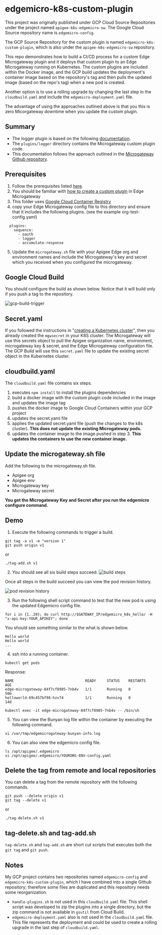 # edgemicro-k8s-custom-plugin

This project was originally published under GCP Cloud Source Repositories under the project named `apigee-k8s-edgemicro-sw`.  The Google Cloud Source repository name is `edgemicro-config`.  

The GCP Source Repository for the custom plugin is named `edgemicro-k8s-custom-plugin`, which is also under the `apigee-k8s-edgemicro-sw` repository.

This repo demonstrates how to build a CI/CD process for a custom Edge Microgateway plugin and it deploys that custom plugin to an Edge Microgateway running on Kubernetes.  The custom plugins are included within the Docker image, and the GCP build updates the deployment's container image based on the repository's tag and then pulls the updated image (based on the repo's tag) when a new pod is created.

Another option is to use a rolling upgrade by changing the last step in the `cloudbuild.yaml` and include the `edgemicro-deployment.yaml` file.

The advantage of using the approaches outlined above is that you this is zero Micorgateway downtime when you update the custom plugin.  

## Summary
* The logger plugin is based on the following [documentation](https://apigee.com/about/blog/api-technology/tutorial-adding-logger-plugin-apigee-edge-microgateway).  
* The `plugins/logger` directory contains the Microgateway custom plugin code.  
* This documentation follows the approach outlined in the [Microgateway Github repository](https://github.com/apigee-internal/microgateway/tree/master/kubernetes/docker/edgemicro#option-2-build-plugins-into-the-container).


## Prerequisites
1. Follow the prerequisites listed [here](#../README.md).
2. You should be familiar with [how to create a custom plugin](https://docs.apigee.com/api-platform/microgateway/2.5.x/develop-custom-plugins) in Edge Microgateway
3. This folder uses [Google Cloud Container Registry](https://cloud.google.com/container-registry)
4. copy your Edge Microgateway config file to this directory and ensure that it includes the following plugins. (see the example org-test-config.yaml)
```
  plugins:
    sequence:
      - oauth
      - logger
      - accumulate-response
  ```
5. Update the `microgateway.sh` file with your Apigee Edge org and environment names and include the Microgateway's key and secret which you received when you configured the microgateway.  


## Google Cloud Build
You should configure the build as shown below.  Notice that it will build only if you push a tag to the repository.  

![gcp-build-trigger](images/gcp-build-trigger.png)


## Secret.yaml
If you followed the instructions in "[creating a Kubernetes cluster](https://github.com/apigee-internal/microgateway/tree/master/kubernetes)", then you already created the `mgwsecret` in your K8S cluster. The Microgateway will use this secrets object to pull the Apigee organization name, environment, microgateway key & secret, and the Edge Microgateway configuration file.  The GCP Build will use this `secret.yaml` file to update the existing secret object in the Kubernetes cluster.  


## cloudbuild.yaml
The `cloudbuild.yaml` file contains six steps.  
1. executes `npm install` to install the plugins dependencies
2. build a docker image with the custom plugin code included in the image and updates the image tag
3. pushes the docker image to Google Cloud Containers within your GCP project
4. updates the secret.yaml file
5. applies the updated secret.yaml file (push the changes to the k8s cluster). **This does not update the existing Microgateway pods.**
6. updates the container image to the image pushed in step 3.  **This updates the containers to use the new container image.**


## Update the microgateway.sh file
Add the following to the microgateway.sh file.
* Apigee org
* Apigee env
* Microgateway key
* Microgateway secret

**You get the Microgateway Key and Secret after you run the edgemicro configure command.**


## Demo

1. Execute the following commands to trigger a build.
```
git tag -a v1 -m "version 1"
git push origin v1
```

or

```
./tag-add.sh v1
```

2. You should see all six build steps succeed.
![build steps](images/gcp-build-steps.png)

Once all steps in the build succeed you can view the pod revision history.

![pod revision history](images/gcp-pod-revisions.png)

3. Run the following shell script command to test that the new pod is using the updated Edgemicro config file.

```
for i in {1..20}; do curl http://$GATEWAY_IP/edgemicro_k8s_hello/ -H "x-api-key:YOUR_APIKEY"; done
```

You should see something similar to the what is shown below.
```
Hello world
Hello world
...
```

4. ssh into a running container.
```
kubectl get pods
```
Response:
```
NAME                                 READY     STATUS    RESTARTS   AGE
edge-microgateway-84f7cf8985-7nb4v   1/1       Running   0          50m
helloworld-69c457bf98-hzv74          1/1       Running   0          14d
```

```
kubectl exec -it edge-microgateway-84f7cf8985-7nb4v -- /bin/sh
```

5. You can view the Bunyan log file within the container by executing the following command.
```
vi /var/tmp/edgemicrogateway-bunyan-info.log
```

6. You can also view the edgemicro config file.
```
ls /opt/apigee/.edgemicro
vi /opt/apigee/.edgemicro/YOURORG-ENV-config.yaml
```


## Delete the tag from remote and local repositories
You can delete a tag from the remote repository with the following commands.
```
git push --delete origin v1
git tag --delete v1
```

or

```
./tag-delete.sh v1
```

## tag-delete.sh and tag-add.sh
`tag-delete.sh` and `tag-add.sh` are short cut scripts that executes both the `git tag` and `git push`.


## Notes
My GCP project contains two repositories named `edgemicro-config` and `edgemicro-k8s-custom-plugin`, which I have combined into a single Github repository; therefore some files are duplicated and this repository needs some reorganization.

* `handle-plugins.sh` is not used in this `cloudbuild.yaml` file.  This shell script was developed to zip the plugins into a single directory, but the zip command is not available in `gsutil` from Cloud Build.
* `edgemicro-deployment.yaml` also is not used in the `cloudbuild.yaml` file.  This file represents the deployment and could be used to create a rolling upgrade in the last step of `cloudbuild.yaml`.
